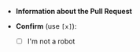 [//]: # ( Please use this template )
[//]: # ( http://crimeflare.eu.org )


- **Information about the Pull Request**



- **Confirm** (use `[x]`):
  - [ ] I'm not a robot
